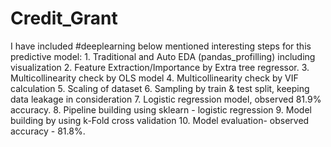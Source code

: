 # Credit_Grant
I have included #deeplearning below mentioned interesting steps for this predictive model: 1. Traditional and Auto EDA (pandas_profilling) including visualization 2. Feature Extraction/Importance by Extra tree regressor. 3. Multicollinearity check by OLS model 4. Multicollinearity check by VIF calculation 5. Scaling of dataset 6. Sampling by train &amp; test split, keeping data leakage in consideration 7. Logistic regression model, observed 81.9% accuracy. 8. Pipeline building using sklearn - logistic regression 9. Model building by using k-Fold cross validation 10. Model evaluation- observed accuracy - 81.8%.
